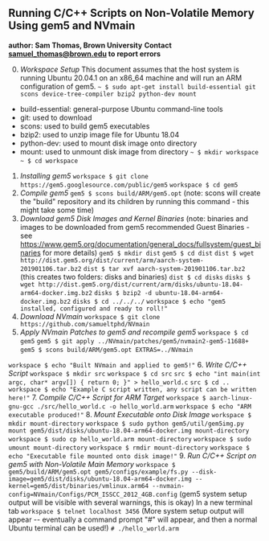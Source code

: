 ## Running C/C++ Scripts on Non-Volatile Memory Using gem5 and NVmain

**author: Sam Thomas, Brown University**
**Contact samuel_thomas@brown.edu to report errors**

0. _Workspace Setup_
This document assumes that the host system is running Ubuntu 20.04.1 on an x86_64 machine and will run an ARM configuration of gem5.
`~ $ sudo apt-get install build-essential git scons device-tree-compiler bzip2 python-dev mount`
* build-essential: general-purpose Ubuntu command-line tools
* git: used to download
* scons: used to build gem5 executables
* bzip2: used to unzip image file for Ubuntu 18.04
* python-dev: used to mount disk image onto directory
* mount: used to unmount disk image from directory
`~ $ mkdir workspace`
`~ $ cd workspace`
1. _Installing gem5_
`workspace $ git clone https://gem5.googlesource.com/public/gem5`
`workspace $ cd gem5`
2. _Compile gem5_
`gem5 $ scons build/ARM/gem5.opt`
(note: scons will create the "build" repository and its children by running this command - this might take some time)
3. _Download gem5 Disk Images and Kernel Binaries_
(note: binaries and images to be downloaded from gem5 recommended Guest Binaries - see https://www.gem5.org/documentation/general_docs/fullsystem/guest_binaries for more details)
`gem5 $ mkdir dist`
`gem5 $ cd dist`
`dist $ wget http://dist.gem5.org/dist/current/arm/aarch-system-201901106.tar.bz2`
`dist $ tar xvf aarch-system-201901106.tar.bz2`
(this creates two folders: disks and binaries)
`dist $ cd disks`
`disks $ wget http://dist.gem5.org/dist/current/arm/disks/ubuntu-18.04-arm64-docker.img.bz2`
`disks $ bzip2 -d ubuntu-18.04-arm64-docker.img.bz2`
`disks $ cd ../../../`
`workspace $ echo "gem5 installed, configured and ready to roll!"`
4. _Download NVmain_
`workspace $ git clone https://github.com/samueltphd/NVmain`
5. _Apply NVmain Patches to gem5 and recompile gem5_
`workspace $ cd gem5`
`gem5 $ git apply ../NVmain/patches/gem5/nvmain2-gem5-11688+`
`gem5 $ scons build/ARM/gem5.opt EXTRAS=../NVmain`

`workspace $ echo "Built NVmain and applied to gem5!"`
6. _Write C/C++ Script_
`workspace $ mkdir src`
`workspace $ cd src`
`src $ echo "int main(int argc, char* argv[]) { return 0; }" > hello_world.c`
`src $ cd ..`
`workspace $ echo "Example C script written, any script can be written here!"`
7. _Compile C/C++ Script for ARM Target_
`workspace $ aarch-linux-gnu-gcc ./src/hello_world.c -o hello_world.arm`
`workspace $ echo "ARM executable produced!"`
8. _Mount Executable onto Disk Image_
`workspace $ mkdir mount-directory`
`workspace $ sudo python gem5/util/gem5img.py mount gem5/dist/disks/ubuntu-18.04-arm64-docker.img mount-directory`
`workspace $ sudo cp hello_world.arm mount-directory`
`workspace $ sudo umount mount-directory`
`workspace $ rmdir mount-directory`
`workspace $ echo "Executable file mounted onto disk image!"`
9. _Run C/C++ Script on gem5 with Non-Volatile Main Memory_
`workspace $ gem5/build/ARM/gem5.opt gem5/configs/example/fs.py --disk-image=gem5/dist/disks/ubuntu-18.04-arm64-docker.img --kernel=gem5/dist/binaries/vmlinux.arm64 --nvmain-config=NVmain/Configs/PCM_ISSCC_2012_4GB.config`
(gem5 system setup output will be visible with several warnings, this is okay)
In a new terminal tab
`workspace $ telnet localhost 3456`
(More system setup output will appear -- eventually a command prompt "#" will appear, and then a normal Ubuntu terminal can be used!)
`# ./hello_world.arm`
